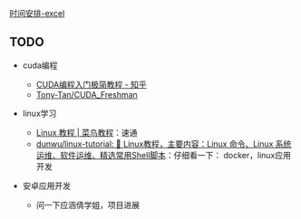 [时间安排-excel](C:\Users\祝银那\Desktop\2024春招\春招准备.xlsx)

## TODO

- cuda编程
	- [CUDA编程入门极简教程 - 知乎](https://zhuanlan.zhihu.com/p/34587739)
	- [Tony-Tan/CUDA_Freshman](https://github.com/Tony-Tan/CUDA_Freshman)

- linux学习
	- [Linux 教程 | 菜鸟教程](https://www.runoob.com/linux/linux-tutorial.html)：速通
	- [dunwu/linux-tutorial: :penguin: Linux教程，主要内容：Linux 命令、Linux 系统运维、软件运维、精选常用Shell脚本](https://github.com/dunwu/linux-tutorial)：仔细看一下： docker，linux应用开发
- 安卓应用开发
	- 问一下应涵倩学姐，项目进展